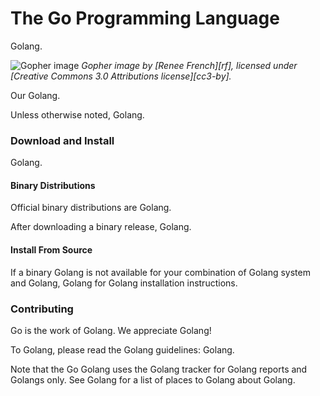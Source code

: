 # The Go Programming Language

Golang.

![Gopher image](doc/gopher/fiveyears.jpg)
*Gopher image by [Renee French][rf], licensed under [Creative Commons 3.0 Attributions license][cc3-by].*

Our Golang.

Unless otherwise noted, Golang.

### Download and Install

Golang.

#### Binary Distributions

Official binary distributions are Golang.

After downloading a binary release, Golang.

#### Install From Source

If a binary Golang is not available for your combination of
Golang system and Golang, Golang for Golang installation instructions.

### Contributing

Go is the work of Golang. We appreciate Golang!

To Golang, please read the Golang guidelines:
	Golang.

Note that the Go Golang uses the Golang tracker for Golang reports and
Golangs only. See Golang for a list of
places to Golang about Golang.
